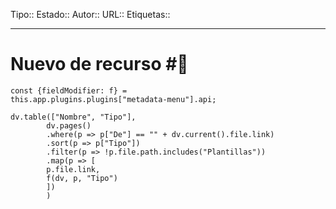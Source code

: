 Tipo:: 
Estado:: 
Autor:: 
URL:: 
Etiquetas:: 
***
# Nuevo de recurso #📌


```dataviewjs
const {fieldModifier: f} =
this.app.plugins.plugins["metadata-menu"].api;

dv.table(["Nombre", "Tipo"],
		dv.pages()
		.where(p => p["De"] == "" + dv.current().file.link)
		.sort(p => p["Tipo"])
		.filter(p => !p.file.path.includes("Plantillas"))
		.map(p => [
		p.file.link,
		f(dv, p, "Tipo")
		])
		)
```